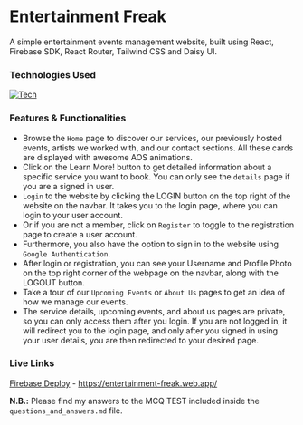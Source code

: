 # Entertainment Freak

A simple entertainment events management website, built using React, Firebase SDK, React Router, Tailwind CSS and Daisy UI.

### Technologies Used

[![Tech](https://skillicons.dev/icons?i=js,react,tailwind,vscode,firebase&theme=dark)](https://skillicons.dev)

### Features & Functionalities

- Browse the `Home` page to discover our services, our previously hosted events, artists we worked with, and our contact sections. All these cards are displayed with awesome AOS animations.
- Click on the Learn More! button to get detailed information about a specific service you want to book. You can only see the `details` page if you are a signed in user.
- `Login` to the website by clicking the LOGIN button on the top right of the website on the navbar. It takes you to the login page, where you can login to your user account.
- Or if you are not a member, click on `Register` to toggle to the registration page to create a user account.
- Furthermore, you also have the option to sign in to the website using `Google Authentication`.
- After login or registration, you can see your Username and Profile Photo on the top right corner of the webpage on the navbar, along with the LOGOUT button.
- Take a tour of our `Upcoming Events` or `About Us` pages to get an idea of how we manage our events.
- The service details, upcoming events, and about us pages are private, so you can only access them after you login. If you are not logged in, it will redirect you to the login page, and only after you signed in using your user details, you are then redirected to your desired page.

### Live Links

[Firebase Deploy](https://entertainment-freak.web.app/) - https://entertainment-freak.web.app/

**N.B.:** Please find my answers to the MCQ TEST included inside the `questions_and_answers.md` file.
